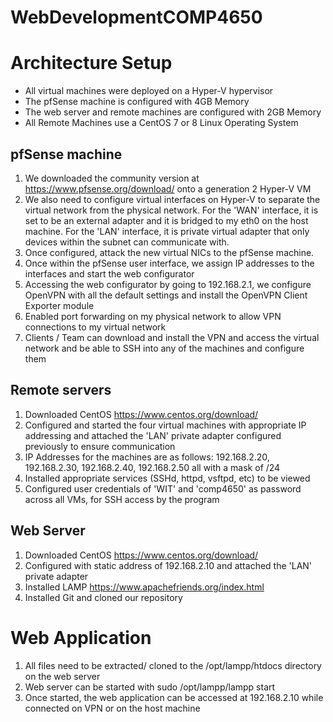 # WebDevelopmentCOMP4650


# Architecture Setup
- All virtual machines were deployed on a Hyper-V hypervisor
- The pfSense machine is configured with 4GB Memory
- The web server and remote machines are configured with 2GB Memory
- All Remote Machines use a CentOS 7 or 8 Linux Operating System
## pfSense machine
1. We downloaded the community version at https://www.pfsense.org/download/ onto a generation 2 Hyper-V VM
2. We also need to configure virtual interfaces on Hyper-V to separate the virtual network from the physical network. For the 'WAN' interface, it is set to be an external adapter and it is bridged to my eth0 on the host machine. For the 'LAN' interface, it is private virtual adapter that only devices within the subnet can communicate with.
3. Once configured, attack the new virtual NICs to the pfSense machine.
4. Once within the pfSense user interface, we assign IP addresses to the interfaces and start the web configurator
5. Accessing the web configurator by going to 192.168.2.1, we configure OpenVPN with all the default settings and install the OpenVPN Client Exporter module
6. Enabled port forwarding on my physical network to allow VPN connections to my virtual network
7. Clients / Team can download and install the VPN and access the virtual network and be able to SSH into any of the machines and configure them
## Remote servers 
1. Downloaded CentOS https://www.centos.org/download/
2. Configured and started the four virtual machines with appropriate IP addressing and attached the 'LAN' private adapter configured previously to ensure communication
3. IP Addresses for the machines are as follows: 192.168.2.20, 192.168.2.30, 192.168.2.40, 192.168.2.50 all with a mask of /24
4. Installed appropriate services (SSHd, httpd, vsftpd, etc) to be viewed
5. Configured user credentials of 'WIT' and 'comp4650' as password across all VMs, for SSH access by the program
## Web Server
1. Downloaded CentOS https://www.centos.org/download/
2. Configured with static address of 192.168.2.10 and attached the 'LAN' private adapter
3. Installed LAMP https://www.apachefriends.org/index.html
4. Installed Git and cloned our repository

# Web Application
1. All files need to be extracted/ cloned to the /opt/lampp/htdocs directory on the web server
2. Web server can be started with sudo /opt/lampp/lampp start
3. Once started, the web application can be accessed at 192.168.2.10 while connected on VPN or on the host machine
